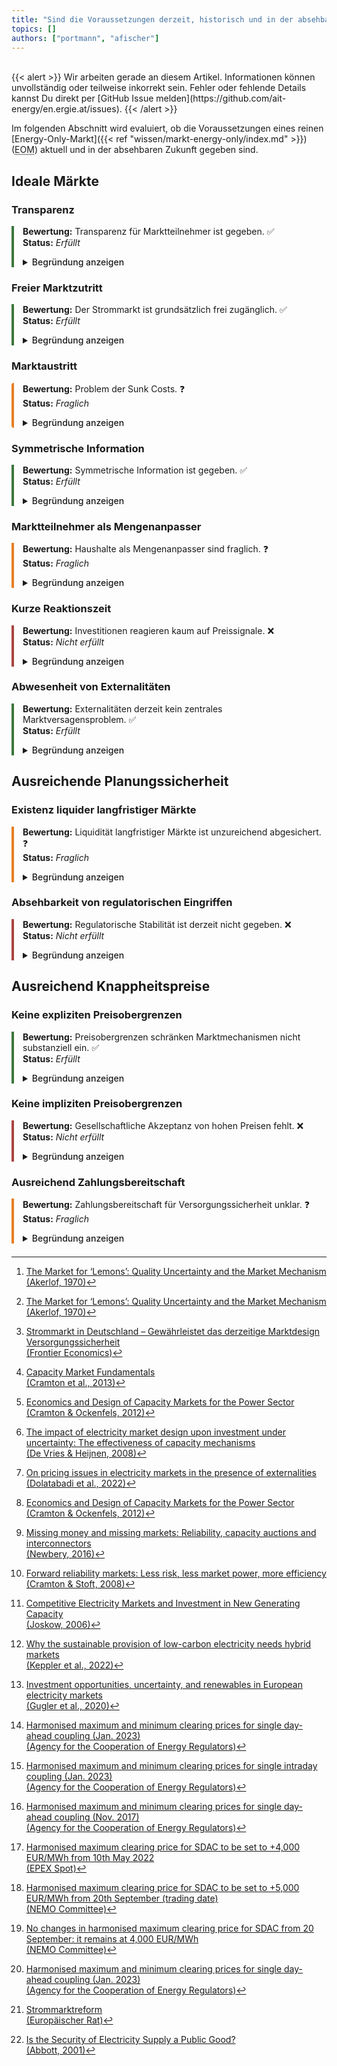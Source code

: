 ```yaml
---
title: "Sind die Voraussetzungen derzeit, historisch und in der absehbaren Zukunft hinreichend erfüllt?"
topics: []
authors: ["portmann", "afischer"]
---
```


<br>
{{< alert >}}
Wir arbeiten gerade an diesem Artikel. Informationen können unvollständig oder teilweise inkorrekt sein. Fehler oder fehlende Details kannst Du direkt per [GitHub Issue melden](https://github.com/ait-energy/en.ergie.at/issues).
{{< /alert >}}

Im folgenden Abschnitt wird evaluiert, ob die Voraussetzungen eines reinen [Energy-Only-Markt]({{< ref "wissen/markt-energy-only/index.md" >}}) (<abbr title="Energy-Only-Markt">EOM</abbr>) aktuell und in der absehbaren Zukunft gegeben sind.

## Ideale Märkte

### Transparenz

<div style="border-left: 4px solid #3c763d; padding-left: 1em; margin-bottom: 1.5em;">

**Bewertung:** Transparenz für Marktteilnehmer ist gegeben. ✅  
**Status:** *Erfüllt*

<details>
<summary><span style="cursor: pointer; font-weight: 500;">Begründung anzeigen</span></summary>

Transparenz über existierende Anbieter, die derzeitige und zukünftige Nachfrage, Wetterlage etc. sind für Marktteilnehmer sehr gut einsehbar.  
Darüber hinaus handelt es sich bei Strom um ein sehr homogenes Gut, wodurch Unsicherheiten bezüglich der Qualität de-facto eliminiert sind und nicht Grund für ein potenzielles Marktversagen durch adverse Selektion oder Informationsasymmetrie im Sinne von [^1] sein können.

</details>
</div>

### Freier Marktzutritt

<div style="border-left: 4px solid #3c763d; padding-left: 1em; margin-bottom: 1.5em;">

**Bewertung:** Der Strommarkt ist grundsätzlich frei zugänglich. ✅  
**Status:** *Erfüllt*

<details>
<summary><span style="cursor: pointer; font-weight: 500;">Begründung anzeigen</span></summary>

Die Barriere für die Errichtung von zusätzlichen Kapazitäten für etablierte Anbieter scheint überwindbar.  
Ebenso scheinen kaum signifikante Eintrittsbarrieren für neue Anbieter zu bestehen.  
Vor allem im Bereich der Erneuerbaren (z.B. Wind und PV) haben sich in den letzten Jahren eine Vielzahl von Akteuren etabliert.

</details>
</div>

### Marktaustritt

<div style="border-left: 4px solid #e67e22; padding-left: 1em; margin-bottom: 1.5em; border-radius: 4px;">

**Bewertung:** Problem der Sunk Costs. ❓  
**Status:** *Fraglich*

<details>
<summary><span style="cursor: pointer; font-weight: 500;">Begründung anzeigen</span></summary>

Der Bau von Kraftwerken ist mit signifikanten versunkenen Kosten verbunden, ein großer Teil der Kosten ist ‚irreversibel‘. In Kombination mit fehlender Planungssicherheit können Sunk Costs somit hinderlich sein für Investitionen.

</details>
</div>

### Symmetrische Information

<div style="border-left: 4px solid #3c763d; padding-left: 1em; margin-bottom: 1.5em;">

**Bewertung:** Symmetrische Information ist gegeben. ✅  
**Status:** *Erfüllt*

<details>
<summary><span style="cursor: pointer; font-weight: 500;">Begründung anzeigen</span></summary>

Transparenz über existierende Anbieter, die derzeitige und zukünftige Nachfrage, Wetterlage etc. sind für Marktteilnehmer sehr gut einsehbar.  
Darüber hinaus handelt es sich bei Strom um ein sehr homogenes Gut, wodurch Unsicherheiten bezüglich der Qualität de-facto eliminiert sind und nicht Grund für ein potenzielles Marktversagen durch adverse Selektion oder Informationsasymmetrie im Sinne von [^1] sein können.

</details>
</div>

### Marktteilnehmer als Mengenanpasser

<div style="border-left: 4px solid #e67e22; padding-left: 1em; margin-bottom: 1.5em;">

**Bewertung:** Haushalte als Mengenanpasser sind fraglich. ❓  
**Status:** *Fraglich*

<details>
<summary><span style="cursor: pointer; font-weight: 500;">Begründung anzeigen</span></summary>

Haushalte besitzen nur unzureichend Flexibilität und Kenntnis über ihren tatsächlichen Verbrauch, können nur in sehr begrenztem Ausmaß über den Verbrauch (zu den relevanten Zeiten) entscheiden. Unelastische Nachfrage begünstigt auch Marktmissbrauch, da durch eine unelastische Nachfrage die Effekte von hohen Preisen und somit der Anreiz zu Marktmissbrauch deutlich höher ist. [^2] Darüber hinaus kann argumentiert werden, dass eine unelastische Nachfrage zu einer ineffizienten Bereithaltung von Kapazitäten führt [^3], [^4].  
Im Hinblick auf die Öffentliches-Gut Problematik könnte zusätzlich der Fall sein, dass für diese (Über-) kapazitäten keine Ausreichende Zahlungsbereitschaft besteht.  
Unelastische Nachfrage stellt möglicherweise ein Problem für die langfristig effiziente Versorgung mit ausreichend Kapazität dar, weil dadurch für einzelne Stunden zu wenig Kapazität vorhanden ist und das zu einem Blackout führt oder, anders formuliert, eine unelastische Nachfrage zur Vorhaltung von hohen (über?) Kapazitäten führt und damit ein relativ teures System produziert.

</details>
</div>

### Kurze Reaktionszeit

<div style="border-left: 4px solid #a94442; padding-left: 1em; margin-bottom: 1.5em;">

**Bewertung:** Investitionen reagieren kaum auf Preissignale. ❌  
**Status:** *Nicht erfüllt*

<details>
<summary><span style="cursor: pointer; font-weight: 500;">Begründung anzeigen</span></summary>

Für den Bau von (für die Versorgungssicherheit relevanten) Kraftwerkskapazitäten wie Gaskraftwerke oder Pumpspeicher bestehen lange Vorlaufzeiten für umweltrechtliche Genehmigungen, Standortsicherung, Sicherung der Finanzierung, etc. und benötigt hohe Investitionsvolumen. Um Anreize für Investitionen auf Basis der erwartbaren Preise zu sichern, braucht es daher Planungssicherheit.  
Daher können Marktteilnehmer mit nur sehr unzureichend auf beobachtbare Preissignale reagieren. Investitionen sind durch lange Amortisationszyklen charakterisiert, daher sind für Investitionsentscheidungen die zukünftig erwartbaren Preise eher relevant als die derzeit am Markt beobachtbaren. [^5]

</details>
</div>

### Abwesenheit von Externalitäten

<div style="border-left: 4px solid #3c763d; padding-left: 1em; margin-bottom: 1.5em;">

**Bewertung:** Externalitäten derzeit kein zentrales Marktversagensproblem. ✅  
**Status:** *Erfüllt*

<details>
<summary><span style="cursor: pointer; font-weight: 500;">Begründung anzeigen</span></summary>

Bei der Stromerzeugung sind eine Reihe von Externalitäten zu nennen, jedoch sind diese entweder bereits internalisiert oder verursachen keine derart großes Marktversagen, das zu einem vollständigen Versagen des EOMs führen würde.  
Zunächst scheint die negative Externalität von Treibhausgas-Emissionen höchst relevant. Für diese Externalität existieren jedoch Mechanismen, um die Schäden zu internalisieren (z.B. EU-ETS) und ökonomische Effizienz damit wieder herzustellen.  
Weitere Externalitäten betreffen die nicht-Konvexität von Produktionsmöglichkeiten. Bei thermischen Kraftwerken ergeben sich diese aus Start-, Stillstandskosten bzw. den daraus resultierenden Einschränkungen in den Produktionsmöglichkeiten, siehe [^6].

</details>
</div>

## Ausreichende Planungssicherheit

### Existenz liquider langfristiger Märkte

<div style="border-left: 4px solid #e67e22; padding-left: 1em; margin-bottom: 1.5em;">

**Bewertung:** Liquidität langfristiger Märkte ist unzureichend abgesichert. ❓  
**Status:** *Fraglich*

<details>
<summary><span style="cursor: pointer; font-weight: 500;">Begründung anzeigen</span></summary>

Grundsätzlich bieten Forward Märkte ausreichend Liquidität für die kommenden 1–5 Jahre. Jedoch sind Investitionen im Stromsektor mit sehr langen Amortisationszyklen (20–30 Jahre) verbunden. Fraglich ist, ob Forward-Märkte auch im Hinblick auf die typischen Amortisationszyklen genügend Investitionssicherheit und Risiko-Hedging ermöglichen.  
Typische Produkte auf Forward Märkten umfassen ‚Baseload‘ und ‚Peak‘, wobei das Peak-Produkt eine Lieferung im Zeitraum 8–20:00 an Wochentagen umfasst und daher nicht mit Spitzenzeiten im Sinne von ein paar hundert Stunden im Jahr übereinstimmt.  
Vor diesem Hintergrund existiert kein expliziter langfristiger Markt für Spitzenlastkraftwerke.  
[^4] bringen das Problem bezüglich der Fristigkeiten auf den Punkt: Während der Aufbau von Kapazitäten einen Zeitraum von mehreren Jahren benötigt, können in der kurzen Frist potenzielle Blackouts/Versorgungsengpässe zu sehr hohen Kosten führen.  
Weitere Literatur einbauen: [^7], [^8], [^9], Struktur von [^10] verwenden, Hogan 1993 checken. Gute Zusammenfassung [^11].

</details>
</div>

### Absehbarkeit von regulatorischen Eingriffen

<div style="border-left: 4px solid #a94442; padding-left: 1em; margin-bottom: 1.5em;">

**Bewertung:** Regulatorische Stabilität ist derzeit nicht gegeben. ❌  
**Status:** *Nicht erfüllt*

<details>
<summary><span style="cursor: pointer; font-weight: 500;">Begründung anzeigen</span></summary>

Geopolitische Verwerfungen (Ukraine-Krieg) haben zu Diskussionen rund um Änderungen des Markt-Designs geführt und teilweise signifikante Markteingriffe bewirkt. Beispiel dafür ist die Abschöpfung von Übergewinnen für EE-Erzeuger in Österreich oder der iberische Gaspreisdeckel.  
Zudem besteht Unsicherheit über die Erwünschtheit von (vorwiegend fossilen) Kapazitäten für Versorgungssicherheit in Zukunft. Historisch betrachtet gab es in den letzten Jahren viele Änderungen in umweltpolitischer Hinsicht.  
Auf Basis dieser Erfahrung und unter Berücksichtigung der politischen Ziele (Klimaneutralität EU bis 2050, bzw. Österreich 2040) sind regulatorische Änderungen zu erwarten – und in ihrer Auswirkung tendenziell unvorhersehbar.  
Darüber hinaus führt die potenzielle Einführung von KMs im eigenen Land möglicherweise zur Zurückhaltung von Investitionen, wenn diese KMs bestehende Anlagen nicht inkludieren.

</details>
</div>

## Ausreichend Knappheitspreise

### Keine expliziten Preisobergrenzen

<div style="border-left: 4px solid #3c763d; padding-left: 1em; margin-bottom: 1.5em;">

**Bewertung:** Preisobergrenzen schränken Marktmechanismen nicht substanziell ein. ✅  
**Status:** *Erfüllt*

<details>
<summary><span style="cursor: pointer; font-weight: 500;">Begründung anzeigen</span></summary>

Diese Voraussetzung kann tendenziell als erfüllt angesehen werden. Auf den Spot-Märkten bestehen zwar explizite Preisobergrenzen von €4.000 €/MWh im Single Day Ahead Coupling (SDAC) sowie 9.999 €/MWh im Single Intraday Coupling (SIDC) [^12], [^13].  
Gemessen am durchschnittlichen Preisniveau sind diese Obergrenzen jedoch relativ hoch (im Rekordjahr 2022 lag der maximale Day-ahead-Preis in der Gebotszone AT bei 919,64 €/MWh). In diesem Zusammenhang werden die Preisobergrenzen eher aus praktischen Gründen eingesetzt – z. B. zur Begrenzung von Miss-Trades oder Sicherheitshinterlegungen – und weniger, um ein gesellschaftlich/politisch akzeptables Preisniveau vorwegzunehmen.

Zusätzlich sind diese Preisobergrenzen dynamisch. In einer ursprünglichen Fassung [^14] wurde die Preisobergrenze automatisch um 1.000 €/MWh erhöht, sobald 60 % des Wertes in einer oder mehreren Gebotszonen in einer Stunde erreicht wurden. Dies geschah am 4. April 2022 in Frankreich, wo der Preis der Day-ahead-Auktion das Niveau von 2.700 €/MWh überstieg. Infolgedessen wurde die Preisobergrenze von (damals geltenden) 3.000 €/MWh auf 4.000 €/MWh angehoben [^15].

Am 17. August kam es erneut zu Preisspitzen in den baltischen Märkten, wobei die Obergrenze von 4.000 €/MWh erreicht wurde. Dies hätte eine Anhebung der Obergrenze auf 5.000 €/MWh fünf Wochen danach zur Folge gehabt [^16]. Auf Ansuchen der TSOs wurde der Automatismus jedoch ausgesetzt, um das Signal steigender Preise im Kontext der Energiekrise zu vermeiden [^17]. Daraufhin kam es zur Konsultation des Automatismus sowie einer Anpassung [^12].  
Demzufolge werden Preise um 500 €/MWh erhöht, wenn der Preis 70 % der Obergrenze in zumindest zwei Zeitintervallen an zumindest zwei Tagen überschreitet.

</details>
</div>

### Keine impliziten Preisobergrenzen

<div style="border-left: 4px solid #a94442; padding-left: 1em; margin-bottom: 1.5em;">

**Bewertung:** Gesellschaftliche Akzeptanz von hohen Preisen fehlt. ❌  
**Status:** *Nicht erfüllt*

<details>
<summary><span style="cursor: pointer; font-weight: 500;">Begründung anzeigen</span></summary>

Politisch/gesellschaftliche Akzeptanz von hohen Preisen im Energy-Only-Markt muss gegeben sein. Diese Voraussetzung ist tendenziell nicht gegeben:

- Im Zuge der Energiekrise kamen starke politische Signale, Preisspitzen zu vermeiden und den Knappheitssignalen des Marktes zuvorzukommen [^19].
- Es gibt indirekte regulatorische Eingriffe, die entweder preisdämpfend wirken oder implizite Preisobergrenzen bedeuten. Zum Beispiel kann die Einführung von Kapazitätsmechanismen (je nach Ausgestaltung) in Nachbarländern preisdämpfend wirken, da der Stromsektor durch sehr starke Vernetzung und damit hohe Preiskonvergenz gekennzeichnet ist.

</details>
</div>

### Ausreichend Zahlungsbereitschaft

<div style="border-left: 4px solid #e67e22; padding-left: 1em; margin-bottom: 1.5em;">

**Bewertung:** Zahlungsbereitschaft für Versorgungssicherheit unklar. ❓  
**Status:** *Fraglich*

<details>
<summary><span style="cursor: pointer; font-weight: 500;">Begründung anzeigen</span></summary>

Ausreichend Zahlungsbereitschaft (für ausreichend Kapazität zur Versorgungssicherheit) scheint nicht gesichert erfüllt zu sein.  
Es wurde bereits festgehalten, dass die Stromnachfrage in weiten Teilen unflexibel bzw. unelastisch ist. Unelastische Nachfrage kann prinzipiell als Ausdruck hoher Zahlungsbereitschaft gewertet werden, schließlich treten dadurch Preisspitzen öfter auf, wodurch es zu einem höheren Deckungsbeitrag für marginale Kraftwerke kommt.  
Im Fall von Strom ist das jedoch eher eine Folge von unzureichender Flexibilität, Steuerungsmöglichkeiten oder Kenntnis über den Preis zum jeweiligen Zeitpunkt und weniger Ausdruck einer hohen Zahlungsbereitschaft.  
Es könnte eher das Gegenteil der Fall sein, da Versorgungssicherheit den Charakter eines öffentlichen Guts aufweist und somit eine mangelnde Zahlungsbereitschaft vorhanden ist [^18].

</details>
</div>

<!-- Fußnoten -->

[^1]: [The Market for ‘Lemons’: Quality Uncertainty and the Market Mechanism  
(Akerlof, 1970)](https://doi.org/10.2307/1879431)

[^2]: [Strommarkt in Deutschland – Gewährleistet das derzeitige Marktdesign Versorgungssicherheit  
(Frontier Economics)](https://www.frontier-economics.com/media/pxbdnenr/20171006_stommarkt-in-deutschland-gewaehrleistet-das-derzeitige-marktdesign-versorgungssicherheit_frontier.pdf)

[^3]: [Capacity Market Fundamentals  
(Cramton et al., 2013)](https://doi.org/10.5547/2160-5890.2.2.2)

[^4]: [Economics and Design of Capacity Markets for the Power Sector  
(Cramton & Ockenfels, 2012)](https://doi.org/10.1007/s12398-012-0084-2)

[^5]: [The impact of electricity market design upon investment under uncertainty: The effectiveness of capacity mechanisms  
(De Vries & Heijnen, 2008)](https://doi.org/10.1016/j.jup.2007.12.002)

[^6]: [On pricing issues in electricity markets in the presence of externalities  
(Dolatabadi et al., 2022)](https://doi.org/10.1016/j.energy.2022.123273)

[^7]: [Missing money and missing markets: Reliability, capacity auctions and interconnectors  
(Newbery, 2016)](https://doi.org/10.1016/j.enpol.2015.10.028)

[^8]: [Forward reliability markets: Less risk, less market power, more efficiency  
(Cramton & Stoft, 2008)](https://doi.org/10.1016/j.jup.2008.01.007)

[^9]: [Competitive Electricity Markets and Investment in New Generating Capacity  
(Joskow, 2006)](https://doi.org/10.2139/ssrn.902005)

[^10]: [Why the sustainable provision of low-carbon electricity needs hybrid markets  
(Keppler et al., 2022)](https://doi.org/10.1016/j.enpol.2022.113273)

[^11]: [Investment opportunities, uncertainty, and renewables in European electricity markets  
(Gugler et al., 2020)](https://doi.org/10.1016/j.eneco.2019.104575)

[^12]: [Harmonised maximum and minimum clearing prices for single day-ahead coupling (Jan. 2023)  
(Agency for the Cooperation of Energy Regulators)](https://www.nemo-committee.eu/assets/files/ACER%20Decision%2001-2023%20on%20HMMCP%20SDAC%20-%20Annex%201-ac8ad8689e50f1338ecbef2cb1239bb2.pdf)

[^13]: [Harmonised maximum and minimum clearing prices for single intraday coupling (Jan. 2023)  
(Agency for the Cooperation of Energy Regulators)](https://www.nemo-committee.eu/assets/files/ACER%20Decision%2002-2023%20on%20HMMCP%20SIDC%20-%20Annex%201-6ef85fb4e7ab3780d8df0c1d0a68334c.pdf)

[^14]: [Harmonised maximum and minimum clearing prices for single day-ahead coupling (Nov. 2017)  
(Agency for the Cooperation of Energy Regulators)](https://www.nemo-committee.eu/assets/files/Annex%20I_ACER%20DA%20MAX-MIN-d4974421d5ed9ae4510c382d32be55e2.pdf)

[^15]: [Harmonised maximum clearing price for SDAC to be set to +4,000 EUR/MWh from 10th May 2022  
(EPEX Spot)](https://www.epexspot.com/en/news/harmonised-maximum-clearing-price-sdac-be-set-4000-eurmwh-10th-may-2022)

[^16]: [Harmonised maximum clearing price for SDAC to be set to +5,000 EUR/MWh from 20th September (trading date)  
(NEMO Committee)](https://www.nemo-committee.eu/assets/files/test.pdf)

[^17]: [No changes in harmonised maximum clearing price for SDAC from 20 September: it remains at 4,000 EUR/MWh  
(NEMO Committee)](https://www.epexspot.com/sites/default/files/download_center_files/SDAC%20Coms%20note_suspension%20of%20HMMCP_final.pdf)

[^18]: [Is the Security of Electricity Supply a Public Good?  
(Abbott, 2001)](https://doi.org/10.1016/S1040-6190(01)00224-X)

[^19]: [Strommarktreform  
(Europäischer Rat)](https://www.consilium.europa.eu/de/policies/electricity-market-reform/)
